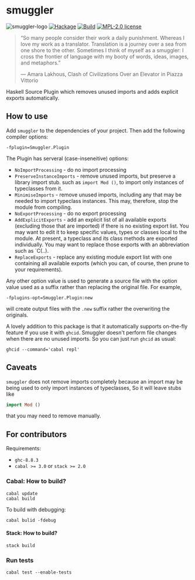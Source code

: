 # smuggler

![smuggler-logo](https://user-images.githubusercontent.com/4276606/45937457-c2715c00-bff2-11e8-9766-f91051d36ffe.png)
[![Hackage](https://img.shields.io/hackage/v/smuggler.svg?logo=haskell)](https://hackage.haskell.org/package/smuggler)
[![Build](https://img.shields.io/travis/kowainik/smuggler.svg?logo=travis)](http://travis-ci.org/kowainik/smuggler)
[![MPL-2.0 license](https://img.shields.io/badge/license-MPL--2.0-blue.svg)](https://github.com/kowainik/smuggler/blob/master/LICENSE)

> “So many people consider their work a daily punishment. Whereas I love my work
> as a translator. Translation is a journey over a sea from one shore to the
> other. Sometimes I think of myself as a smuggler: I cross the frontier of
> language with my booty of words, ideas, images, and metaphors.”
>
> ― Amara Lakhous, Clash of Civilizations Over an Elevator in Piazza Vittorio

Haskell Source Plugin which removes unused imports and adds explicit exports automatically.

## How to use

Add `smuggler` to the dependencies of your project. Then add the following
compiler options:

```
-fplugin=Smuggler.Plugin
```

The Plugin has serveral (case-inseneitive) options:

* `NoImportProcessing` - do no import processing
* `PreserveInstanceImports` - remove unused imports, but preserve a library import stub.
such as  `import Mod ()`, to import only instances of typeclasses from it.
* `MinimiseImports` - remove unused imports, including any that may be needed to
import typeclass instances.  This may, therefore, stop the module from compiling.
* `NoExportProcessing` - do no export processing
* `AddExplicitExports` - add an explicit list of all available exports (excluding
those that are imported) if there is no existing export list.
You may want to edit it to keep specific values, types or classes local to the module.
At present, a typeclass and its class methods are exported individually.  You may want to
replace those exports with an abbreviation such as `C(..).
* `ReplaceExports` - replace any existing module export list with one containing all
available exports (which you can, of course, then prune to your requirements).

Any other option value is used to generate a source file with the option value used as a suffix
rather than replacing the original file. For example,
```
-fplugins-opt=Smuggler.Plugin:new
```
will create output files with the `.new` suffix rather the overwriting the originals.

A lovely addition to this package is that it automatically supports on-the-fly
feature if you use it with `ghcid`. Smuggler doesn't perform file changes when
there are no unused imports. So you can just run `ghcid` as usual:

```
ghcid --command='cabal repl'
```

## Caveats
`smuggler` does not remove imports completely because an import may be being
used to only import instances of typeclasses, So it will leave stubs like

```haskell
import Mod ()
```

that you may need to remove manually.

## For contributors

Requirements:

* `ghc-8.8.3`
* `cabal >= 3.0` or `stack >= 2.0`

### Cabal: How to build?

```shell
cabal update
cabal build
```

To build with debugging:

```shell
cabal bulid -fdebug
```

#### Stack: How to build?

```shell
stack build
```

### Run tests

```shell
cabal test --enable-tests
```
